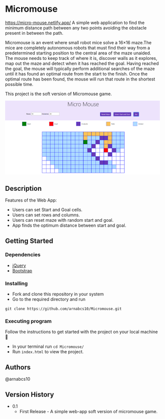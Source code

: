 # Micromouse
https://micro-mouse.netlify.app/
 A simple web application to find the minimum distance path between any two points avoiding the obstacle present in between the path.

Micromouse is an event where small robot mice solve a 16×16 maze.The mice are completely autonomous robots that must find their way from a predetermined starting position to the central area of the maze unaided. The mouse needs to keep track of where it is, discover walls as it explores, map out the maze and detect when it has reached the goal. Having reached the goal, the mouse will typically perform additional searches of the maze until it has found an optimal route from the start to the finish. Once the optimal route has been found, the mouse will run that route in the shortest possible time.

This project is the soft version of Micromouse game.

![Home](/img/micromouse-res.PNG)

## Description
Features of the Web App:

- Users can set Start and Goal cells.
- Users can set rows and columns.
- Users can reset maze with random start and goal.
- App finds the optimum distance between start and goal. 

## Getting Started

### Dependencies

* [jQuery](https://code.jquery.com/)
* [Bootstrap](https://getbootstrap.com/)

### Installing

* Fork and clone this repository in your system
* Go to the required directory and run 
```
git clone https://github.com/arnabcs10/Micromouse.git
```

### Executing program
Follow the instructions to get started with the project on your local machine 🚀

* In your terminal run `cd Micromouse/`
* Run `index.html` to view the project.

## Authors

@arnabcs10

## Version History

* 0.1
    * First Release - A simple web-app soft version of micromouse game.


